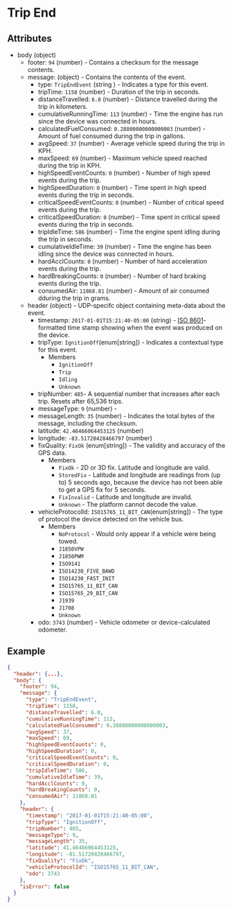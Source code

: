 # Trip End

## Attributes

- body (object)
  - footer: `94` (number) - Contains a checksum for the message contents.
  - message: (object) - Contains the contents of the event.
    - type: `TripEndEvent` (string ) - Indicates a type for this event.
    - tripTime: `1158` (number) - Duration of the trip in seconds.
    - distanceTravelled: `6.0` (number) - Distance travelled during the trip in kilometers.
    - cumulativeRunningTime: `113` (number) - Time the engine has run since the device was connected in hours.
    - calculatedFuelConsumed: `0.28800000000000003` (number) - Amount of fuel consumed during the trip in gallons.
    - avgSpeed: `37` (number) - Average vehicle speed during the trip in KPH.
    - maxSpeed: `69` (number) - Maximum vehicle speed reached during the trip in KPH.
    - highSpeedEventCounts: `0` (number) - Number of high speed events during the trip.
    - highSpeedDuration: `0` (number) - Time spent in high speed events during the trip in seconds.
    - criticalSpeedEventCounts: `0` (number) - Number of critical speed events during the trip.
    - criticalSpeedDuration: `0` (number) - Time spent in critical speed events during the trip in seconds.
    - tripIdleTime: `586` (number) - Time the engine spent idling during the trip in seconds.
    - cumulativeIdleTime: `39` (number) - Time the engine has been idling since the device was connected in hours.
    - hardAcclCounts: `0` (number) - Number of hard acceleration events during the trip.
    - hardBreakingCounts: `0` (number) - Number of hard braking events during the trip.
    - consumedAir: `11868.81` (number) - Amount of air consumed dduring the trip in grams.
  - header (object) - UDP-specifc object containing meta-data about the event.
    - timestamp: `2017-01-01T15:21:40-05:00` (string) - [ISO 8601](https://en.wikipedia.org/wiki/ISO_8601)-formatted time stamp showing when the event was produced on the device.
    - tripType: `IgnitionOff`(enum[string]) - Indicates a contextual type for this event.
      - Members
        - `IgnitionOff`
        - `Trip`
        - `Idling`
        - `Unknown`
    - tripNumber: `485`- A sequential number that increases after each trip. Resets after 65,536 trips.
    - messageType: `9` (number) - 
    - messageLength: `35` (number) - Indicates the total bytes of the message, including the checksum.
    - latitude: `42.46466064453125` (number)
    - longitude: `-83.51720428466797` (number)
    - fixQuality: `FixOk` (enum[string]) - The validity and accuracy of the GPS data.
      - Members
        - `FixOk` - 2D or 3D fix. Latitude and longitude are valid.
        - `StoredFix` - Latitude and longitude are readings from (up to) 5 seconds ago, because the device has not been able to get a GPS fix for 5 seconds.
        - `FixInvalid` - Latitude and longitude are invalid.
        - `Unknown` - The platform cannot decode the value.
    - vehicleProtocolId: `ISO15765_11_BIT_CAN`(enum[string]) - The type of protocol the device detected on the vehicle bus.
      - Members
        - `NoProtocol` - Would only appear if a vehicle were being towed. 
        - `J1850VPW`
        - `J1850PWM`
        - `ISO9141`
        - `ISO14230_FIVE_BAWD`
        - `ISO14230_FAST_INIT`
        - `ISO15765_11_BIT_CAN`
        - `ISO15765_29_BIT_CAN`
        - `J1939`
        - `J1708`
        - `Unknown`
    - odo: `3743` (number) - Vehicle odometer or device-calculated odometer.

## Example

```json
{
  "header": {...},
  "body": {
    "footer": 94,
    "message": {
      "type": "TripEndEvent",
      "tripTime": 1158,
      "distanceTravelled": 6.0,
      "cumulativeRunningTime": 113,
      "calculatedFuelConsumed": 0.28800000000000003,
      "avgSpeed": 37,
      "maxSpeed": 69,
      "highSpeedEventCounts": 0,
      "highSpeedDuration": 0,
      "criticalSpeedEventCounts": 0,
      "criticalSpeedDuration": 0,
      "tripIdleTime": 586,
      "cumulativeIdleTime": 39,
      "hardAcclCounts": 0,
      "hardBreakingCounts": 0,
      "consumedAir": 11868.81
    },
    "header": {
      "timestamp": "2017-01-01T15:21:40-05:00",
      "tripType": "IgnitionOff",
      "tripNumber": 485,
      "messageType": 9,
      "messageLength": 35,
      "latitude": 41.46466064453125,
      "longitude": -81.51720428466797,
      "fixQuality": "FixOk",
      "vehicleProtocolId": "ISO15765_11_BIT_CAN",
      "odo": 3743
    },
    "isError": false
  }
}
```
